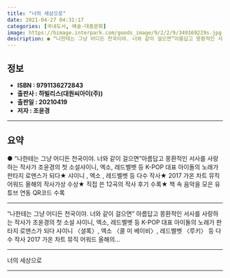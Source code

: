 ```yaml
---
title: "너의 세상으로"
date: 2021-04-27 04:31:17
categories: [국내도서, 예술-대중문화]
image: https://bimage.interpark.com/goods_image/9/2/2/9/349169229s.jpg
description: ● “나한테는 그냥 어디든 천국이야. 너와 같이 걸으면”아름답고 몽환적인 서사를 사랑하는 작사가 조윤경의 첫 소설샤이니, 엑소, 레드벨벳 등 K-POP 대표 아이돌의 노래가 판타지 로맨스가 되다★ 샤이니 , 엑소 , 레드벨벳 등 다수 작사★ 2017 가온 차트 뮤직 어워드 올해의 작
---
```


## **정보**

- **ISBN : 9791136272843**
- **출판사 : 하빌리스(대원씨아이(주))**
- **출판일 : 20210419**
- **저자 : 조윤경**

------



## **요약**

●  “나한테는 그냥 어디든 천국이야. 너와 같이 걸으면”아름답고 몽환적인 서사를 사랑하는 작사가 조윤경의 첫 소설샤이니, 엑소, 레드벨벳 등 K-POP 대표 아이돌의 노래가 판타지 로맨스가 되다★ 샤이니 , 엑소 , 레드벨벳  등 다수 작사★ 2017 가온 차트 뮤직 어워드 올해의 작사가상 수상★ 직접 쓴 12곡의 작사 후기 수록★ 책 속 음악을 모은 유튜브 연동 QR코드 수록

------

“나한테는 그냥 어디든 천국이야. 너와 같이 걸으면”
아름답고 몽환적인 서사를 사랑하는 작사가 조윤경의 첫 소설
샤이니, 엑소, 레드벨벳 등 K-POP 대표 아이돌의 노래가 판타지 로맨스가 되다 샤이니 〈셜록〉, 엑소 〈콜 미 베이비〉, 레드벨벳 〈루키〉 등 다수 작사
  2017 가온 차트 뮤직 어워드 올해의... 

------


너의 세상으로 

------


